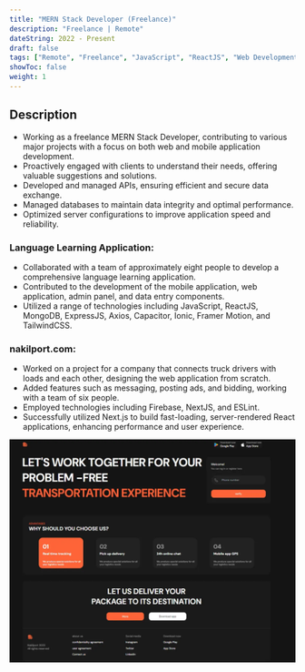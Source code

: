 ```yaml
---
title: "MERN Stack Developer (Freelance)"
description: "Freelance | Remote"
dateString: 2022 - Present
draft: false
tags: ["Remote", "Freelance", "JavaScript", "ReactJS", "Web Development", "Mobile Development"]
showToc: false
weight: 1
--- 
```


## Description
- Working as a freelance MERN Stack Developer, contributing to various major projects with a focus on both web and mobile application development.
- Proactively engaged with clients to understand their needs, offering valuable suggestions and solutions.
- Developed and managed APIs, ensuring efficient and secure data exchange.
- Managed databases to maintain data integrity and optimal performance.
- Optimized server configurations to improve application speed and reliability.

### Language Learning Application:
- Collaborated with a team of approximately eight people to develop a comprehensive language learning application.
- Contributed to the development of the mobile application, web application, admin panel, and data entry components.
- Utilized a range of technologies including JavaScript, ReactJS, MongoDB, ExpressJS, Axios, Capacitor, Ionic, Framer Motion, and TailwindCSS.
### nakilport.com:
- Worked on a project for a company that connects truck drivers with loads and each other, designing the web application from scratch.
- Added features such as messaging, posting ads, and bidding, working with a team of six people.
- Employed technologies including Firebase, NextJS, and ESLint.
- Successfully utilized Next.js to build fast-loading, server-rendered React applications, enhancing performance and user experience.

![](https://raw.githubusercontent.com/tyfnacici/tyfnacici/main/static/projects/nakilport/nakilport.webp)


